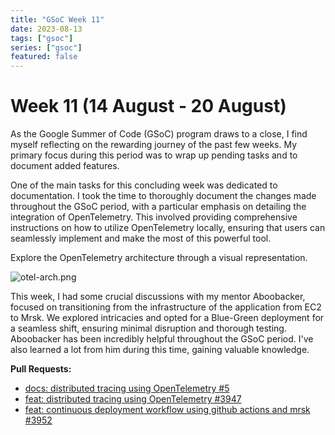 ```yaml
---
title: "GSoC Week 11"
date: 2023-08-13
tags: ["gsoc"]
series: ["gsoc"]
featured: false
---
```


# Week 11 (14 August - 20 August)

As the Google Summer of Code (GSoC) program draws to a close, I find myself reflecting on the rewarding journey of the past few weeks.
My primary focus during this period was to wrap up pending tasks and to document added features.

One of the main tasks for this concluding week was dedicated to documentation.
I took the time to thoroughly document the changes made throughout the GSoC period, with a particular emphasis on detailing the integration of OpenTelemetry. 
This involved providing comprehensive instructions on how to utilize OpenTelemetry locally, ensuring that users can seamlessly implement and 
make the most of this powerful tool.


Explore the OpenTelemetry architecture through a visual representation.

![otel-arch.png](/images/gsoc/otel-arch.png)

This week, I had some crucial discussions with my mentor Aboobacker, focused on transitioning from the infrastructure of the application from EC2 to Mrsk. 
We explored intricacies and opted for a Blue-Green deployment for a seamless shift, ensuring minimal disruption and thorough testing.
Aboobacker has been incredibly helpful throughout the GSoC period. I've also learned a lot from him during this time, gaining valuable knowledge.

**Pull Requests:**

- [docs: distributed tracing using OpenTelemetry #5](https://github.com/CircuitVerse/infra/pull/5)
- [feat: distributed tracing using OpenTelemetry #3947](https://github.com/CircuitVerse/CircuitVerse/pull/3947)
- [feat: continuous deployment workflow using github actions and mrsk #3952](https://github.com/CircuitVerse/CircuitVerse/pull/3952)
